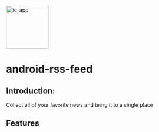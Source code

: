 <img width="116" alt="ic_app" src="https://user-images.githubusercontent.com/27767477/144404887-d244e72b-f852-4d4d-92fc-4429ce4c2afb.png"> 

# android-rss-feed



## Introduction:
Collect all of your favorite news and bring it to a single place

## Features



